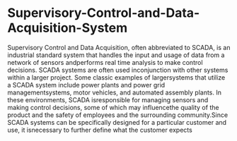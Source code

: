 # Supervisory-Control-and-Data-Acquisition-System
Supervisory Control and Data Acquisition, often abbreviated to SCADA, is an industrial standard system that handles the input and usage of data from a network of sensors andperforms real time analysis to make control decisions.  SCADA systems are often used inconjunction  with  other  systems  within  a  larger  project.   Some  classic  examples  of  largersystems  that  utilize  a  SCADA  system  include  power  plants  and  power  grid  managementsystems, motor vehicles, and automated assembly plants.  In these environments, SCADA isresponsible for managing sensors and making control decisions, some of which may influencethe  quality  of  the  product  and  the  safety  of  employees  and  the  surrounding  community.Since SCADA systems can be specifically designed for a particular customer and use, it isnecessary to further define what the customer expects
